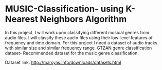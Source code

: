 # MUSIC-Classification- using K-Nearest Neighbors Algorithm

In this project, I will work upon classifying different musical genres from audio files. I will classify these audio files using their low-level features of frequency and time domain.
For this project I need a dataset of audio tracks with similar size and similar frequency range.
GTZAN genre classification dataset- Recommended dataset for the music genre classification.

Dataset link: 
http://marsyas.info/downloads/datasets.html
